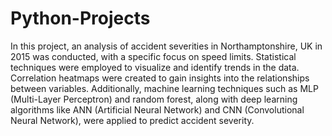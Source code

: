 # Python-Projects

In this project, an analysis of accident severities in Northamptonshire, UK in 2015 was conducted, with a specific focus on speed limits. Statistical techniques were employed to visualize and identify trends in the data. Correlation heatmaps were created to gain insights into the relationships between variables. Additionally, machine learning techniques such as MLP (Multi-Layer Perceptron) and random forest, along with deep learning algorithms like ANN (Artificial Neural Network) and CNN (Convolutional Neural Network), were applied to predict accident severity.
